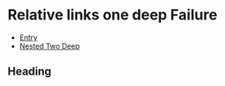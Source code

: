 # Relative links one deep Failure

- [Entry](./entry.md)
- [Nested Two Deep](../nested/two-deep.md)

## Heading